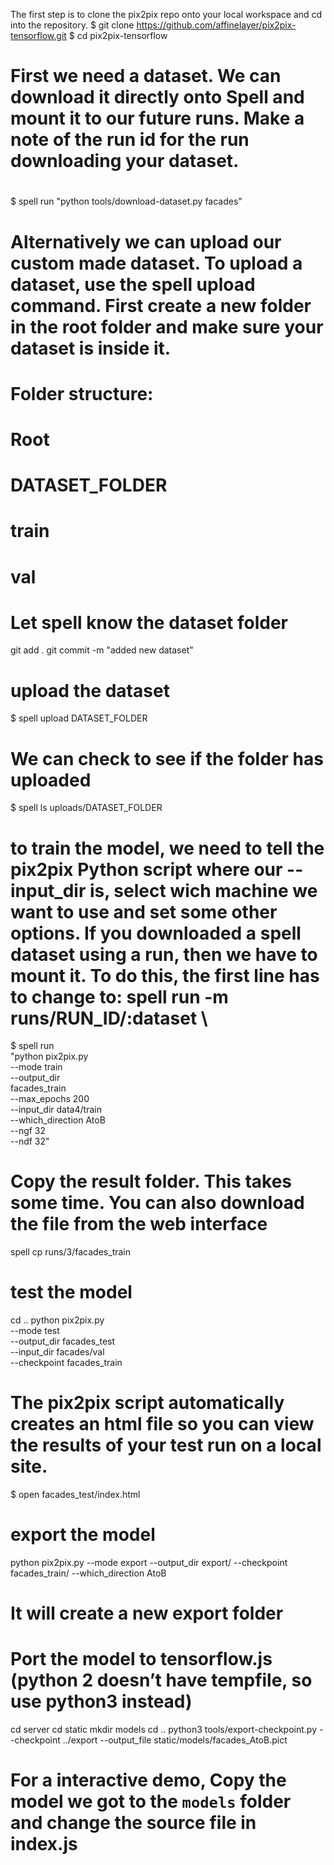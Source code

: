  The first step is to clone the pix2pix repo onto your local workspace and cd into the repository.
$ git clone https://github.com/affinelayer/pix2pix-tensorflow.git
$ cd pix2pix-tensorflow


# First we need a dataset. We can download it directly onto Spell and mount it to our future runs. Make a note of the run id for the run downloading your dataset.
#  
$ spell run "python tools/download-dataset.py facades"


# Alternatively we can upload our custom made dataset. To upload a dataset, use the spell upload command. First create a new folder in the root folder and make sure your dataset is inside it.

# Folder structure:

# Root
#     DATASET_FOLDER
#         train
#         val


# Let spell know the dataset folder

git add .
git commit -m "added new dataset"

# upload the dataset

$ spell upload DATASET_FOLDER


# We can check to see if the folder has uploaded

$ spell ls uploads/DATASET_FOLDER


# to train the model, we need to tell the pix2pix Python script where our --input_dir is, select wich machine we want to use and set some other options. If you downloaded a spell dataset using a run, then we have to mount it. To do this, the first line has to change to: spell run -m runs/RUN_ID/:dataset \

$ spell run \
"python pix2pix.py \
--mode train \
--output_dir \
facades_train \
--max_epochs 200 \
--input_dir data4/train \
--which_direction AtoB \
--ngf 32 \
--ndf 32"


# Copy the result folder. This takes some time. You can also download the file from the web interface
spell cp runs/3/facades_train


# test the model
cd ..
python pix2pix.py \
  --mode test \
  --output_dir facades_test \
  --input_dir facades/val \
  --checkpoint facades_train


# The pix2pix script automatically creates an html file so you can view the results of your test run on a local site.

$ open facades_test/index.html 


# export the model
python pix2pix.py --mode export --output_dir export/ --checkpoint facades_train/ --which_direction AtoB
# It will create a new export folder

# Port the model to tensorflow.js (python 2 doesn’t have tempfile, so use python3 instead)
cd server
cd static
mkdir models
cd ..
python3 tools/export-checkpoint.py --checkpoint ../export --output_file static/models/facades_AtoB.pict


# For a interactive demo, Copy the model we got to the `models` folder and change the source file in index.js
